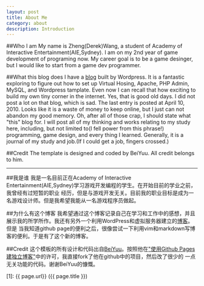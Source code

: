 ```yaml
---
layout: post
title: About Me
category: about
description: Introduction
---
```


##Who I am
My name is Zheng(Derek)Wang, a student of Academy of Interactive Entertainment(AIE,Sydney).
I am on my 2nd year of game development of programing now. My career goal is to be a game desinger, but
I would like to start from a game dev programmer.

##What this blog does
I have a [blog](www.birdinforest.com/blog/) built by Wordpress. It is a fantastic exploring to figure out how to set up Virtual Hosing, Apache,
PHP Admin, MySQL, and Wordpress tamplate. Even now I can recall that how exciting to build my own tiny corner in the internet.
Yes, that is good old days. 
I did not post a lot on that blog, which is sad. The last entry is posted at April 10, 2010. Looks like it is a waste of 
money to keep online, but I just can not abandon my good memory.
Oh, after all of those crap, I should state what "this" blog for. I will post all of my thinking and works relating to my 
study here, including, but not limited to(I fell power from this phrase!) programming, game design, and every thing I learned.
Generally, it is a journal of my study and job.(If I could get a job, fingers crossed.) 

##Credit
The template is designed and coded by BeiYuu. All credit belongs to him.

-----------------------------------------------------------------------------------------------------------------------------

##我是谁
我是一名目前正在Academy of Interactive Entertainment(AIE,Sydney)学习游戏开发编程的学生。在开始目前的学业之前，我曾经有过短暂的职业
经历，但是与游戏开发无关。目前我的职业目标是成为一名游戏设计师。但是我希望我能从一名游戏程序员做起。

##为什么有这个博客
我希望通过这个博客记录自己在学习和工作中的感想，并且展示我的所学所作。我还有另外一个利用WordPress和虚拟服务器建立的[博客](www.birdinforest.com/blog/)。但是
当我知道github page的便利之后，很像尝试一下利用vim和markdown写博客的便利。于是有了这个新的博客。

##Credit
这个模板的所有设计和代码出自[BeiYuu][]。按照他在["使用Github Pages建独立博客"](http://beiyuu.com/github-pages/github-pages/)中的许可，我直接fork了他在github中的项目，然后改了很少的
一点无关功能的代码。谢谢BeiYuu的慷慨。

[BeiYuu]:    http://birdinforest.github.io  "DerekW"
[1]:    {{ page.url}}  ({{ page.title }})
